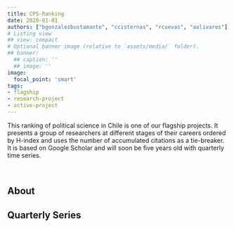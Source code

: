 ```yaml
---
title: CPS-Ranking
date: 2020-01-01
authors: ["bgonzalezbustamante", "ccisternas", "rcuevas", "aolivares"]
# Listing view
## view: compact
# Optional banner image (relative to `assets/media/` folder).
## banner:
  ## caption: ''
  ## image: ''
image:
  focal_point: 'smart'
tags:
- flagship
- research-project
- active-project
---
```


This ranking of political science in Chile is one of our flagship projects. It presents a group of researchers at different stages of their careers ordered by H-index and uses the number of accumulated citations as a tie-breaker. It is based on Google Scholar and will soon be five years old with quarterly time series.

<!--more-->

<br>

<h2>About</h2>

<h2>Quarterly Series</h2>

<br>